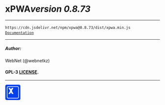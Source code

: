 <h1 style="display: flex; align-items: center;">
    xPWA 
    <i>version 0.8.73</i>
</h1>
<hr>
<code>https://cdn.jsdelivr.net/npm/xpwa@0.8.73/dist/xpwa.min.js</code>
<br>
<code><a href="https://xpwa.webnet.kz">Documentation</a></code>
<hr>
<h5>Author:</h5>
<p>WebNet (@webnetkz)</p>
<h4>GPL-3 <a href="LICENSE">LICENSE</a>.</h4>
<hr>
<img src="./logo.png" width="50px;" style="width: 50px;">




